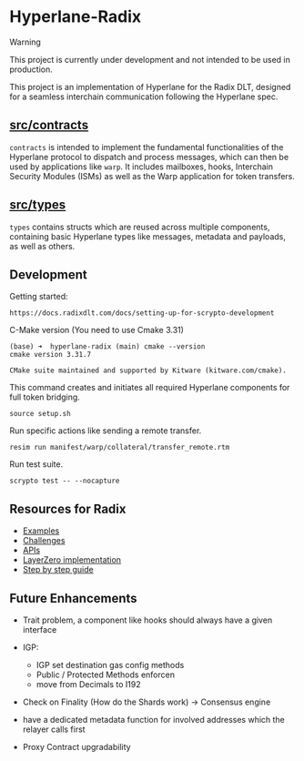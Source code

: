 # Hyperlane-Radix

> [!WARNING]  
> This project is currently under development and not intended to be used in production.

This project is an implementation of Hyperlane for the Radix DLT, designed for 
a seamless interchain communication following the Hyperlane spec. 

## [src/contracts](./src/contracts)
`contracts` is intended to implement the fundamental functionalities of the 
Hyperlane protocol to dispatch and process messages, which can then be used by
applications like `warp`. It includes mailboxes, hooks, Interchain Security 
Modules (ISMs) as well as the Warp application for token transfers.

## [src/types](./src/types)
`types` contains structs which are reused across multiple components, containing
basic Hyperlane types like messages, metadata and payloads, as well as others.

## Development

Getting started:

```
https://docs.radixdlt.com/docs/setting-up-for-scrypto-development
```
C-Make version (You need to use Cmake 3.31)

```
(base) ➜  hyperlane-radix (main) cmake --version
cmake version 3.31.7

CMake suite maintained and supported by Kitware (kitware.com/cmake).
```

This command creates and initiates all required Hyperlane components for full 
token bridging.

```
source setup.sh
```

Run specific actions like sending a remote transfer.

```
resim run manifest/warp/collateral/transfer_remote.rtm
```

Run test suite.

```
scrypto test -- --nocapture
```

## Resources for Radix

- [Examples](https://github.com/radixdlt/scrypto-examples)
- [Challenges](https://github.com/radixdlt/scrypto-challenges)
- [APIs](https://docs.radixdlt.com/docs/network-apis)
- [LayerZero implementation](https://github.com/radixdlt/layerzero/blob/main/tools/lz-cli/src/lz_core_api_client.rs)
- [Step by step guide](https://docs.radixdlt.com/docs/learning-step-by-step)


## Future Enhancements

- Trait problem, a component like hooks should always have a given interface
- IGP:
  - IGP set destination gas config methods
  - Public / Protected Methods enforcen
  - move from Decimals to I192

- Check on Finality (How do the Shards work) -> Consensus engine
- have a dedicated metadata function for involved addresses which the relayer calls first
- Proxy Contract upgradability
